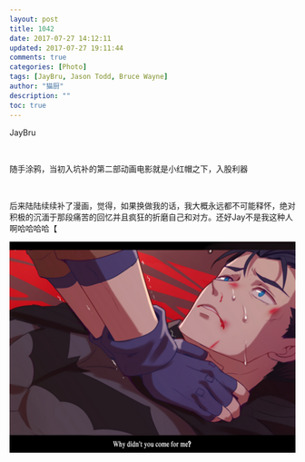 ```yaml
---
layout: post
title: 1042
date: 2017-07-27 14:12:11
updated: 2017-07-27 19:11:44
comments: true
categories: [Photo]
tags: [JayBru, Jason Todd, Bruce Wayne]
author: "猫厨"
description: ""
toc: true
---
```


<p>JayBru</p> 
<br /> 
<p>随手涂鸦，当初入坑补的第二部动画电影就是小红帽之下，入股利器</p> 
<br /> 
<p>后来陆陆续续补了漫画，觉得，如果换做我的话，我大概永远都不可能释怀，绝对积极的沉湎于那段痛苦的回忆并且疯狂的折磨自己和对方。还好Jay不是我这种人啊哈哈哈哈【</p>

![](https://raw.githubusercontent.com/alicewish/meowchain247/master/img_cVZNdzJtQk9JV2ZVbmtMR3d4K00yOVQ4SXNTKzJjK0FuOGdLSGFJVEtGdSsyWlZhUjNqbmd3PT0.jpg)